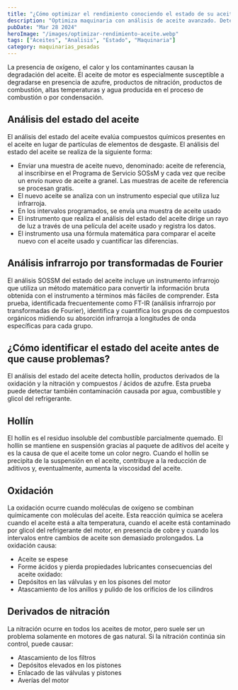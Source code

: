 ```yaml
---
title: "¿Cómo optimizar el rendimiento conociendo el estado de su aceite?"
description: "Optimiza maquinaria con análisis de aceite avanzado. Detecta y previene fallos"
pubDate: "Mar 28 2024"
heroImage: "/images/optimizar-rendimiento-aceite.webp"
tags: ["Aceites", "Analisis", "Estado", "Maquinaria"]
category: maquinarias_pesadas
---
```


La presencia de oxígeno, el calor y los contaminantes causan la degradación del aceite. El aceite de motor es especialmente susceptible a degradarse en presencia de azufre, productos de nitración, productos de combustión, altas temperaturas y agua producida en el proceso de combustión o por condensación.

## Análisis del estado del aceite

El análisis del estado del aceite evalúa compuestos químicos presentes en el aceite en lugar de partículas de elementos de desgaste. El análisis del estado del aceite se realiza de la siguiente forma:

- Enviar una muestra de aceite nuevo, denominado: aceite de referencia, al inscribirse en el Programa de Servicio SOSsM y cada vez que recibe un envío nuevo de aceite a granel. Las muestras de aceite de referencia se procesan gratis.
- El nuevo aceite se analiza con un instrumento especial que utiliza luz infrarroja.
- En los intervalos programados, se envía una muestra de aceite usado
- El instrumento que realiza el análisis del estado del aceite dirige un rayo de luz a través de una película del aceite usado y registra los datos.
- El instrumento usa una fórmula matemática para comparar el aceite nuevo con el aceite usado y cuantificar las diferencias.

## Análisis infrarrojo por transformadas de Fourier

El análisis SOSSM del estado del aceite incluye un instrumento infrarrojo que utiliza un método matemático para convertir la información bruta obtenida con el instrumento a términos más fáciles de comprender. Esta prueba, identificada frecuentemente como FT-IR (análisis infrarrojo por transformadas de Fourier), identifica y cuantifica los grupos de compuestos orgánicos midiendo su absorción infrarroja a longitudes de onda específicas para cada grupo.

## ¿Cómo identificar el estado del aceite antes de que cause problemas?

El análisis del estado del aceite detecta hollín, productos derivados de la oxidación y la nitración y compuestos / ácidos de azufre. Esta prueba puede detectar también contaminación causada por agua, combustible y glicol del refrigerante.

## Hollín

El hollín es el residuo insoluble del combustible parcialmente quemado. El hollín se mantiene en suspensión gracias al paquete de aditivos del aceite y es la causa de que el aceite tome un color negro. Cuando el hollín se precipita de la suspensión en el aceite, contribuye a la reducción de aditivos y, eventualmente, aumenta la viscosidad del aceite.

## Oxidación

La oxidación ocurre cuando moléculas de oxígeno se combinan químicamente con moléculas del aceite. Esta reacción química se acelera cuando el aceite está a alta temperatura, cuando el aceite está contaminado por glicol del refrigerante del motor, en presencia de cobre y cuando los intervalos entre cambios de aceite son demasiado prolongados.
La oxidación causa:

- Aceite se espese
- Forme ácidos y pierda propiedades lubricantes
  consecuencias del aceite oxidado:
- Depósitos en las válvulas y en los pisones del motor
- Atascamiento de los anillos y pulido de los orificios de los cilindros

## Derivados de nitración

La nitración ocurre en todos los aceites de motor, pero suele ser un problema solamente en motores de gas natural. Si
la nitración continúa sin control, puede causar:

- Atascamiento de los filtros
- Depósitos elevados en los pistones
- Enlacado de las válvulas y pistones
- Averías del motor
